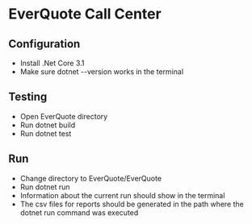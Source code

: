 # EverQuote Call Center

## Configuration
- Install .Net Core 3.1
- Make sure dotnet --version works in the terminal
## Testing
- Open EverQuote directory
- Run dotnet build
- Run dotnet test
## Run
- Change directory to EverQuote/EverQuote
- Run dotnet run 
- Information about the current run should show in the terminal
- The csv files for reports should be generated in the path where the dotnet run command was executed



